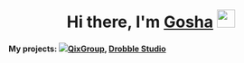 <h1 align="center">Hi there, I'm <a href="https:/t.me/goshabio" target="_blank">Gosha</a> 
<img src="https://github.com/blackcater/blackcater/raw/main/images/Hi.gif" height="32"/></h1>
<h4><b>My projects:</b> <img src="https://24cdn.ru/q/static/img/qixicon.png"/><a href="https://qixgroup.ru">QixGroup</a>, <a href="https://drobble.studio">Drobble Studio</a>
